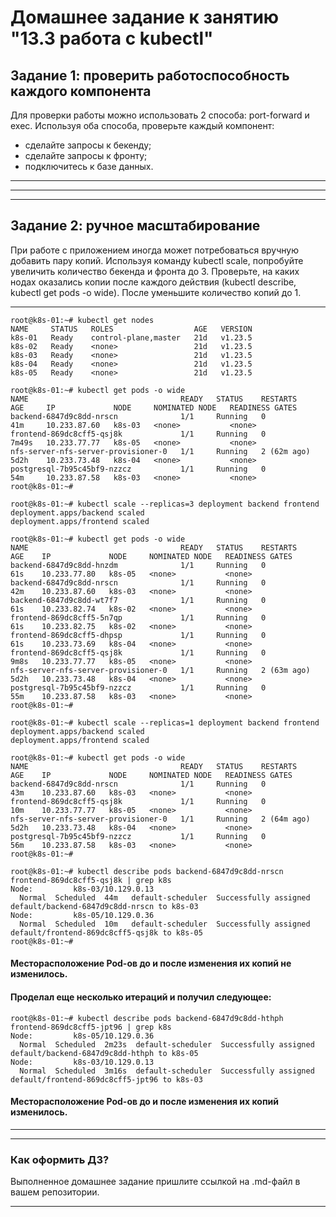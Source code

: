 # Домашнее задание к занятию "13.3 работа с kubectl"

## Задание 1: проверить работоспособность каждого компонента
Для проверки работы можно использовать 2 способа: port-forward и exec. Используя оба способа, проверьте каждый компонент:
* сделайте запросы к бекенду;
* сделайте запросы к фронту;
* подключитесь к базе данных.

---

---
---

## Задание 2: ручное масштабирование

При работе с приложением иногда может потребоваться вручную добавить пару копий. Используя команду kubectl scale, попробуйте увеличить количество бекенда и фронта до 3. Проверьте, на каких нодах оказались копии после каждого действия (kubectl describe, kubectl get pods -o wide). После уменьшите количество копий до 1.

---
```
root@k8s-01:~# kubectl get nodes 
NAME     STATUS   ROLES                  AGE   VERSION
k8s-01   Ready    control-plane,master   21d   v1.23.5
k8s-02   Ready    <none>                 21d   v1.23.5
k8s-03   Ready    <none>                 21d   v1.23.5
k8s-04   Ready    <none>                 21d   v1.23.5
k8s-05   Ready    <none>                 21d   v1.23.5
```
```
root@k8s-01:~# kubectl get pods -o wide 
NAME                                  READY   STATUS    RESTARTS      AGE     IP             NODE     NOMINATED NODE   READINESS GATES
backend-6847d9c8dd-nrscn              1/1     Running   0             41m     10.233.87.60   k8s-03   <none>           <none>
frontend-869dc8cff5-qsj8k             1/1     Running   0             7m49s   10.233.77.77   k8s-05   <none>           <none>
nfs-server-nfs-server-provisioner-0   1/1     Running   2 (62m ago)   5d2h    10.233.73.48   k8s-04   <none>           <none>
postgresql-7b95c45bf9-nzzcz           1/1     Running   0             54m     10.233.87.58   k8s-03   <none>           <none>
root@k8s-01:~# 
```
```
root@k8s-01:~# kubectl scale --replicas=3 deployment backend frontend 
deployment.apps/backend scaled
deployment.apps/frontend scaled
```
```
root@k8s-01:~# kubectl get pods -o wide 
NAME                                  READY   STATUS    RESTARTS      AGE    IP             NODE     NOMINATED NODE   READINESS GATES
backend-6847d9c8dd-hnzdm              1/1     Running   0             61s    10.233.77.80   k8s-05   <none>           <none>
backend-6847d9c8dd-nrscn              1/1     Running   0             42m    10.233.87.60   k8s-03   <none>           <none>
backend-6847d9c8dd-wt7f7              1/1     Running   0             61s    10.233.82.74   k8s-02   <none>           <none>
frontend-869dc8cff5-5n7qp             1/1     Running   0             61s    10.233.82.75   k8s-02   <none>           <none>
frontend-869dc8cff5-dhpsp             1/1     Running   0             61s    10.233.73.69   k8s-04   <none>           <none>
frontend-869dc8cff5-qsj8k             1/1     Running   0             9m8s   10.233.77.77   k8s-05   <none>           <none>
nfs-server-nfs-server-provisioner-0   1/1     Running   2 (63m ago)   5d2h   10.233.73.48   k8s-04   <none>           <none>
postgresql-7b95c45bf9-nzzcz           1/1     Running   0             55m    10.233.87.58   k8s-03   <none>           <none>
root@k8s-01:~# 
```
```
root@k8s-01:~# kubectl scale --replicas=1 deployment backend frontend 
deployment.apps/backend scaled
deployment.apps/frontend scaled
```
```
root@k8s-01:~# kubectl get pods -o wide 
NAME                                  READY   STATUS    RESTARTS      AGE    IP             NODE     NOMINATED NODE   READINESS GATES
backend-6847d9c8dd-nrscn              1/1     Running   0             43m    10.233.87.60   k8s-03   <none>           <none>
frontend-869dc8cff5-qsj8k             1/1     Running   0             10m    10.233.77.77   k8s-05   <none>           <none>
nfs-server-nfs-server-provisioner-0   1/1     Running   2 (64m ago)   5d2h   10.233.73.48   k8s-04   <none>           <none>
postgresql-7b95c45bf9-nzzcz           1/1     Running   0             56m    10.233.87.58   k8s-03   <none>           <none>
root@k8s-01:~# 
```
```
root@k8s-01:~# kubectl describe pods backend-6847d9c8dd-nrscn frontend-869dc8cff5-qsj8k | grep k8s
Node:         k8s-03/10.129.0.13
  Normal  Scheduled  44m   default-scheduler  Successfully assigned default/backend-6847d9c8dd-nrscn to k8s-03
Node:         k8s-05/10.129.0.36
  Normal  Scheduled  10m   default-scheduler  Successfully assigned default/frontend-869dc8cff5-qsj8k to k8s-05
root@k8s-01:~# 
```
#### Месторасположение Pod-ов до и после изменения их копий не изменилось.

#### Проделал еще несколько итераций и получил следующее:
```
root@k8s-01:~# kubectl describe pods backend-6847d9c8dd-hthph frontend-869dc8cff5-jpt96 | grep k8s
Node:         k8s-05/10.129.0.36
  Normal  Scheduled  2m23s  default-scheduler  Successfully assigned default/backend-6847d9c8dd-hthph to k8s-05
Node:         k8s-03/10.129.0.13
  Normal  Scheduled  3m16s  default-scheduler  Successfully assigned default/frontend-869dc8cff5-jpt96 to k8s-03
```
#### Месторасположение Pod-ов до и после изменения их копий изменилось.

---
---

### Как оформить ДЗ?

Выполненное домашнее задание пришлите ссылкой на .md-файл в вашем репозитории.

---